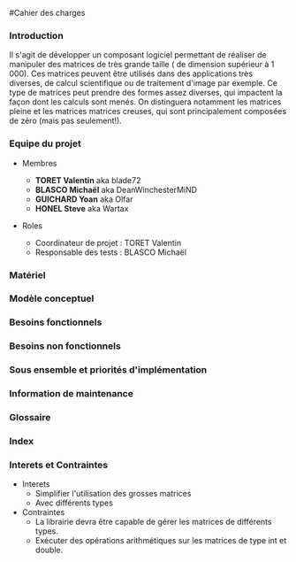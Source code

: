 #Cahier des charges 

### Introduction
Il s'agit de développer un composant logiciel permettant de réaliser de manipuler des matrices de très grande taille ( de dimension supérieur à 1 000). Ces matrices peuvent être utilisés dans des applications très diverses, de calcul scientifique ou de traitement d'image par exemple.
Ce type de matrices peut prendre des formes assez diverses, qui impactent la façon dont les calculs sont menés. On distinguera notamment les matrices pleine et les matrices matrices creuses, qui sont principalement composées de zéro (mais pas seulement!).
  
### Equipe du projet
* Membres
  - **TORET Valentin** aka blade72
  - **BLASCO Michaël** aka DeanWinchesterMiND
  - **GUICHARD Yoan**  aka Olfar
  - **HONEL Steve**    aka Wartax

* Roles
  - Coordinateur de projet : TORET Valentin 
  - Responsable des tests :  BLASCO Michaël
  
### Matériel

### Modèle conceptuel 

### Besoins fonctionnels

### Besoins non fonctionnels

### Sous ensemble et priorités d'implémentation

### Information de maintenance

### Glossaire

### Index


  
### Interets et Contraintes
* Interets
  - Simplifier l'utilisation des grosses matrices
  - Avec différents types
* Contraintes
  - La librairie devra être capable de gérer les matrices de différents types.
  - Exécuter des opérations arithmétiques sur les matrices de type int et double.
   
